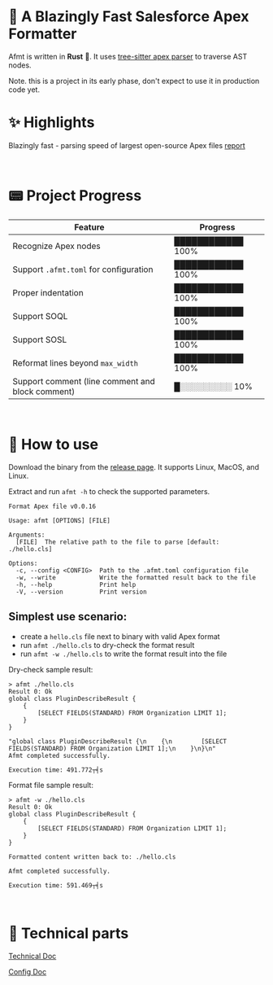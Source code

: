 # 🚀 A Blazingly Fast Salesforce Apex Formatter

Afmt is written in **Rust** 🦀. It uses [tree-sitter apex parser](https://github.com/aheber/tree-sitter-sfapex) to traverse AST nodes.

Note. this is a project in its early phase, don't expect to use it in production code yet.

# ✨ Highlights

Blazingly fast - parsing speed of largest open-source Apex files [report](https://xixiaofinland.github.io/afmt/hyperfine.html)

<br>

# 📟 Project Progress

| Feature                                         | Progress       |
| ----------------------------------------------- | -------------- |
| Recognize Apex nodes                            | ████████████ 100%  |
| Support `.afmt.toml` for configuration          | ████████████ 100%         |
| Proper indentation                              | ████████████ 100%  |
| Support SOQL                                    | ████████████ 100%  |
| Support SOSL                                    | ████████████ 100%  |
| Reformat lines beyond `max_width`               | ████████████ 100%  |
| Support comment (line comment and block comment)| █░░░░░░░░░ 10%  |

<br>

# 🔧 How to use

Download the binary from the [release page](https://github.com/xixiaofinland/afmt/releases). It
supports Linux, MacOS, and Linux.

Extract and run `afmt -h` to check the supported parameters.

```
Format Apex file v0.0.16

Usage: afmt [OPTIONS] [FILE]

Arguments:
  [FILE]  The relative path to the file to parse [default: ./hello.cls]

Options:
  -c, --config <CONFIG>  Path to the .afmt.toml configuration file
  -w, --write            Write the formatted result back to the file
  -h, --help             Print help
  -V, --version          Print version
```

## Simplest use scenario:

- create a `hello.cls` file next to binary with valid Apex format
- run `afmt ./hello.cls` to dry-check the format result
- run `afmt -w ./hello.cls` to write the format result into the file

Dry-check sample result:
```
> afmt ./hello.cls
Result 0: Ok
global class PluginDescribeResult {
    {
        [SELECT FIELDS(STANDARD) FROM Organization LIMIT 1];
    }
}

"global class PluginDescribeResult {\n    {\n        [SELECT FIELDS(STANDARD) FROM Organization LIMIT 1];\n    }\n}\n"
Afmt completed successfully.

Execution time: 491.772┬╡s
```

Format file sample result:
```
> afmt -w ./hello.cls
Result 0: Ok
global class PluginDescribeResult {
    {
        [SELECT FIELDS(STANDARD) FROM Organization LIMIT 1];
    }
}

Formatted content written back to: ./hello.cls

Afmt completed successfully.

Execution time: 591.469┬╡s
```
<br>


# 📡 Technical parts

[Technical Doc](md/Technical.md)

[Config Doc](md/Settings.md)
